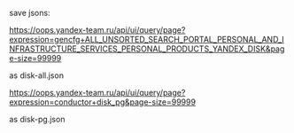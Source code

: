 save jsons:

https://oops.yandex-team.ru/api/ui/query/page?expression=gencfg+ALL_UNSORTED_SEARCH_PORTAL_PERSONAL_AND_INFRASTRUCTURE_SERVICES_PERSONAL_PRODUCTS_YANDEX_DISK&page-size=99999

as disk-all.json


https://oops.yandex-team.ru/api/ui/query/page?expression=conductor+disk_pg&page-size=99999

as disk-pg.json
